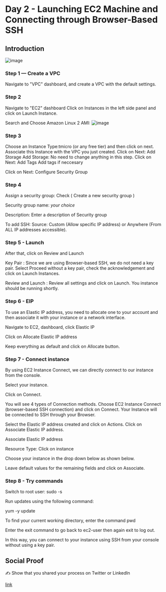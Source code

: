 

# Day 2 - Launching EC2 Machine and Connecting through Browser-Based SSH

## Introduction

![image](https://user-images.githubusercontent.com/82836111/139876923-b148f003-c9b6-472d-808d-7082a8d54e26.png)

### Step 1 — Create a VPC

Navigate to "VPC" dashboard, and create a VPC with the default settings.

### Step 2

Navigate to "EC2" dashboard
Click on Instances in the left side panel and click on  Launch Instance.

Search and Choose Amazon Linux 2 AMI: ![image](https://user-images.githubusercontent.com/82836111/139877494-7f8ea5ed-c229-48fb-80d9-f56243bf96b0.png)


### Step 3 

Choose an Instance Type:tmicro (or any free tier) and then click on next.
Associate this Instance with the VPC you just created.
Click on Next: Add Storage
Add Storage: No need to change anything in this step. Click on Next: Add Tags
Add tags if neccesary 

Click on Next: Configure Security Group

### Step 4
Assign a security group: Check ( Create a new security group )

Security group name: *your choice*

Description: Enter a description of Security group 

To add SSH:
Source: Custom (Allow specific IP address) or Anywhere (From ALL IP addresses accessible).

### Step 5 - Launch
After that, click on Review and Launch

Key Pair : Since we are using Browser-based SSH, we do not need a key pair. Select Proceed without a key pair, check the acknowledgement and click on Launch Instances.

Review and Launch : Review all settings and click on Launch. You instance should be running shortly.

### Step 6 - EIP
To use an Elastic IP address, you need to allocate one to your account and then associate it with your instance or a network interface.

Navigate to EC2, dashboard, click Elastic IP

Click on Allocate Elastic IP address

Keep everything as default and click on Allocate button.


### Step 7 - Connect instance
By using EC2 Instance Connect, we can directly connect to our instance from the console.

Select your instance.

Click on Connect.

You will see 4 types of Connection methods. Choose EC2 Instance Connect (browser-based SSH connection) and click on Connect.
Your Instance will be connected to SSH through your Browser.

Select the Elastic IP address created and click on Actions. Click on Associate Elastic IP address.

Associate Elastic IP address

Resource Type: Click on instance 

Choose your instance in the drop down below as shown below. 

Leave default values for the remaining fields and click on Associate.

### Step 8 - Try commands

Switch to root user: sudo -s

Run updates using the following command: 

yum -y update

To find your current working directory, enter the command pwd

Enter the exit command to go back to ec2-user then again exit to log out.

In this way, you can connect to your instance using SSH from your console without using a key pair.



## Social Proof

✍️ Show that you shared your process on Twitter or LinkedIn

[link](link)
